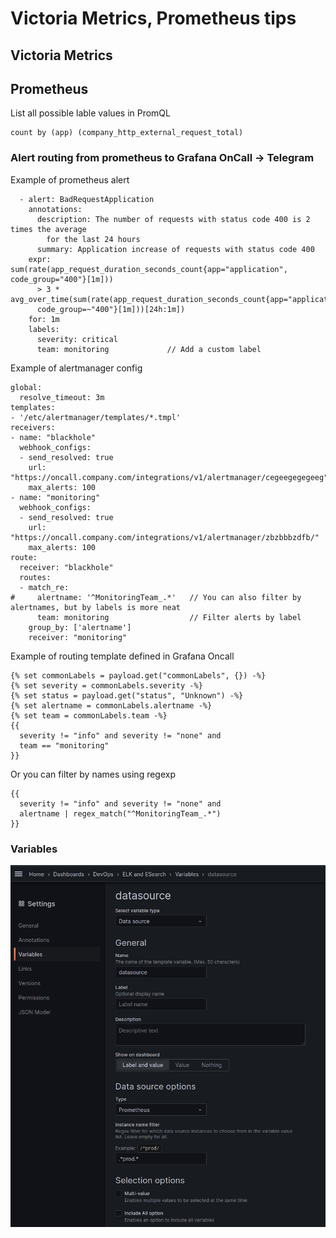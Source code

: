 # Victoria Metrics, Prometheus tips
## Victoria Metrics
## Prometheus
List all possible lable values in PromQL
````
count by (app) (company_http_external_request_total)
````
### Alert routing from prometheus to Grafana OnCall -> Telegram
Example of prometheus alert
```
  - alert: BadRequestApplication
    annotations:
      description: The number of requests with status code 400 is 2 times the average
        for the last 24 hours
      summary: Application increase of requests with status code 400
    expr: sum(rate(app_request_duration_seconds_count{app="application", code_group="400"}[1m]))
      > 3 * avg_over_time(sum(rate(app_request_duration_seconds_count{app="application",
      code_group=~"400"}[1m]))[24h:1m])
    for: 1m
    labels:
      severity: critical
      team: monitoring             // Add a custom label
```
Example of alertmanager config
```
global:
  resolve_timeout: 3m
templates:
- '/etc/alertmanager/templates/*.tmpl'
receivers:
- name: "blackhole"
  webhook_configs:
  - send_resolved: true
    url: "https://oncall.company.com/integrations/v1/alertmanager/cegeegegegeeg"
    max_alerts: 100
- name: "monitoring"
  webhook_configs:
  - send_resolved: true
    url: "https://oncall.company.com/integrations/v1/alertmanager/zbzbbbzdfb/"
    max_alerts: 100
route:
  receiver: "blackhole"
  routes:
  - match_re:
#     alertname: '^MonitoringTeam_.*'   // You can also filter by alertnames, but by labels is more neat
      team: monitoring                  // Filter alerts by label
    group_by: ['alertname']
    receiver: "monitoring"
```
Example of routing template defined in Grafana Oncall
```
{% set commonLabels = payload.get("commonLabels", {}) -%}
{% set severity = commonLabels.severity -%}
{% set status = payload.get("status", "Unknown") -%}
{% set alertname = commonLabels.alertname -%}
{% set team = commonLabels.team -%}
{{ 
  severity != "info" and severity != "none" and 
  team == "monitoring"
}}
```
Or you can filter by names using regexp
```
{{ 
  severity != "info" and severity != "none" and 
  alertname | regex_match("^MonitoringTeam_.*")
}}
```
### Variables
![](https://github.com/Frodo-Web/frodo-tips/blob/main/devops/images/variables-ds-regexp.png?raw=true)

